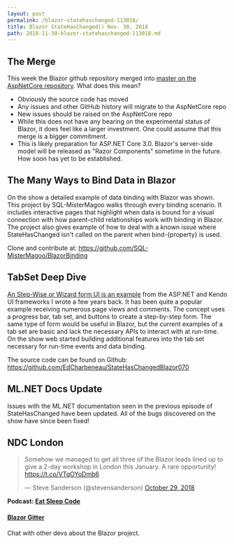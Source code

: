 ```yaml
---
layout: post
permalink: /blazor-statehaschanged-113018/
title: Blazor StateHasChanged() Nov. 30, 2018
path: 2018-11-30-blazor-statehaschanged-113018.md
---
```


## The Merge

This week the Blazor github repository merged into [master on the AspNetCore repository](https://github.com/aspnet/AspNetCore/tree/master/src/Components). What does this mean?

- Obviously the source code has moved
- Any issues and other GitHub history will migrate to the AspNetCore repo
- New issues should be raised on the AspNetCore repo
- While this does not have any bearing on the experimental status of Blazor, it does feel like a larger investment. One could assume that this merge is a bigger commitment.
- This is likely preparation for ASP.NET Core 3.0. Blazor's server-side model will be released as "Razor Components" sometime in the future. How soon has yet to be established.

## The Many Ways to Bind Data in Blazor

On the show a detailed example of data binding with Blazor was shown. This project by SQL-MisterMagoo walks through every binding scenario. It includes interactive pages that highlight when data is bound for a visual connection with how parent-child relationships work with binding in Blazor. The project also gives example of how to deal with a known issue where StateHasChanged isn't called on the parent when bind-{property} is used.

Clone and contribute at: https://github.com/SQL-MisterMagoo/BlazorBinding

## TabSet Deep Dive

[An Step-Wise or Wizard form UI is an example](https://developer.telerik.com/featured/step-wise-forms-with-asp-net-mvc-and-kendo-ui/) from the ASP.NET and Kendo UI frameworks I wrote a few years back. It has been quite a popular example receiving numerous page views and comments. The concept uses a progress bar, tab set, and buttons to create a step-by-step form. The same type of form would be useful in Blazor, but the current examples of a tab set are basic and lack the necessary APIs to interact with at run-time. On the show web started building additional features into the tab set necessary for run-time events and data binding. 

The source code can be found on Github: https://github.com/EdCharbeneau/StateHasChangedBlazor070

## ML.NET Docs Update

Issues with the ML.NET documentation seen in the previous episode of StateHasChanged have been updated. All of the bugs discovered on the show have since been fixed!

## NDC London

<blockquote class="twitter-tweet" data-lang="en"><p lang="en" dir="ltr">Somehow we managed to get all three of the Blazor leads lined up to give a 2-day workshop in London this January. A rare opportunity! <a href="https://t.co/VTqOYoDmb6">https://t.co/VTqOYoDmb6</a></p>&mdash; Steve Sanderson (@stevensanderson) <a href="https://twitter.com/stevensanderson/status/1056858390234832897?ref_src=twsrc%5Etfw">October 29, 2018</a></blockquote>
<script async src="https://platform.twitter.com/widgets.js" charset="utf-8"></script>

**Podcast: [Eat Sleep Code](https://soundcloud.com/esc-podcast)**

#### [Blazor Gitter](https://gitter.im/aspnet/Blazor#utm_source=notification&utm_medium=email&utm_campaign=unread-notifications) 

Chat with other devs about the Blazor project.

